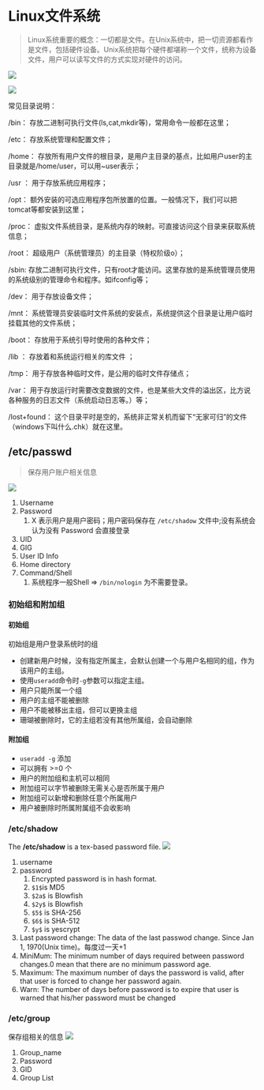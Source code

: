 # Linux文件系统
> Linux系统重要的概念：一切都是文件。在Unix系统中，把一切资源都看作是文件，包括硬件设备。Unix系统把每个硬件都堪称一个文件，统称为设备文件，用户可以读写文件的方式实现对硬件的访问。

![]( https://pic3.zhimg.com/80/v2-e5856860a1b5ee6dae5624b7b2f881aa_720w.webp )

![](https://pic3.zhimg.com/80/v2-0583e93c6a45fc39a74193abad61d56a_720w.webp)

常见目录说明：

/bin： 存放二进制可执行文件(ls,cat,mkdir等)，常用命令一般都在这里；

/etc： 存放系统管理和配置文件；

/home： 存放所有用户文件的根目录，是用户主目录的基点，比如用户user的主目录就是/home/user，可以用~user表示；

/usr ： 用于存放系统应用程序；

/opt： 额外安装的可选应用程序包所放置的位置。一般情况下，我们可以把tomcat等都安装到这里；

/proc： 虚拟文件系统目录，是系统内存的映射。可直接访问这个目录来获取系统信息；

/root： 超级用户（系统管理员）的主目录（特权阶级o）；

/sbin: 存放二进制可执行文件，只有root才能访问。这里存放的是系统管理员使用的系统级别的管理命令和程序。如ifconfig等；

/dev： 用于存放设备文件；

/mnt： 系统管理员安装临时文件系统的安装点，系统提供这个目录是让用户临时挂载其他的文件系统；

/boot： 存放用于系统引导时使用的各种文件；

/lib ： 存放着和系统运行相关的库文件 ；

/tmp： 用于存放各种临时文件，是公用的临时文件存储点；

/var： 用于存放运行时需要改变数据的文件，也是某些大文件的溢出区，比方说各种服务的日志文件（系统启动日志等。）等；

/lost+found： 这个目录平时是空的，系统非正常关机而留下“无家可归”的文件（windows下叫什么.chk）就在这里。


## /etc/passwd
> 保存用户账户相关信息

![](https://www.cyberciti.biz/media/ssb.images/uploaded_images/passwd-file-791527.png)

1. Username
2. Password
	1. X 表示用户是用户密码；用户密码保存在 `/etc/shadow` 文件中;没有系统会认为没有 Password 会直接登录
3. UID
4. GIG
5. User ID Info
6. Home directory
7. Command/Shell
	1. 系统程序一般Shell => `/bin/nologin` 为不需要登录。

### 初始组和附加组
#### 初始组
初始组是用户登录系统时的组
- 创建新用户时候，没有指定所属主，会默认创建一个与用户名相同的组，作为该用户的主组。
- 使用`useradd`命令时`-g`参数可以指定主组。
- 用户只能所属一个组
- 用户的主组不能被删除
- 用户不能被移出主组，但可以更换主组
- 珊瑚被删除时，它的主组若没有其他所属组，会自动删除

#### 附加组
- `useradd -g` 添加
- 可以拥有 >=0 个
- 用户的附加组和主机可以相同
- 附加组可以字节被删除无需关心是否所属于用户
- 附加组可以新增和删除任意个所属用户
- 用户被删除时所属附属组不会收影响


### /etc/shadow
The **/etc/shadow** is a tex-based password file.
![](https://www.cyberciti.biz/faqs/uploaded_images/shadow-file-718705.png)
1. username
2. password
	1. Encrypted password is in hash format.
	2. `$1$`is MD5
	3. `$2a$` is Blowfish
	4. `$2y$` is Blowfish
	5. `$5$` is SHA-256
	6. `$6$` is SHA-512
	7. `$y$` is yescrypt
3. Last password change: The data of the last passwod change. Since Jan 1, 1970(Unix time)。每度过一天+1
4. MiniMum: The minimum number of days required between password changes.0 mean that there are no minimum password age.
5. Maximum:  The maximum number of days the password is valid, after that user is forced to change her password again.
6. Warn: The number of days before password is to expire that user is warned that his/her password must be changed

### /etc/group
保存组相关的信息
![](https://www.cyberciti.biz/media/new/faq/2006/02/etc_group_file.jpg)

1. Group_name
2. Password
3. GID
4. Group List
